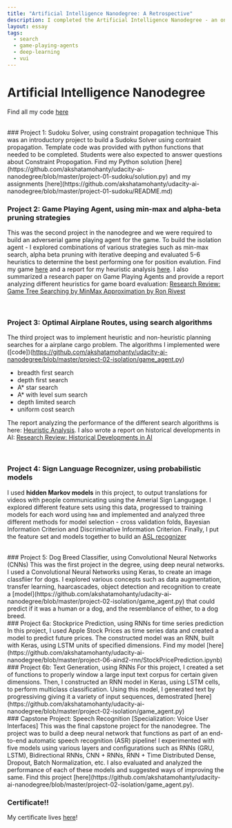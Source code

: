 ```yaml
---
title: "Artificial Intelligence Nanodegree: A Retrospective"
description: I completed the Artificial Intelligence Nanodegree - an online year-long programme covering the fundamentals of Artificial Intelligence. This is a documentation of all my projects - from search and planning, game playing agents, image recognition, NLP to my final capstone project based on voice user interfaces.
layout: essay
tags:
  - search
  - game-playing-agents
  - deep-learning
  - vui
---
```


# Artificial Intelligence Nanodegree

Find all my code [here](https://github.com/akshatamohanty/udacity-ai-nanodegree)

<br />
### Project 1: Sudoku Solver, using constraint propagation technique
This was an introductory project to build a Sudoku Solver using contraint propagation. Template code was provided with python functions that needed to be completed. Students were also expected to answer questions about Constraint Propogation. Find my Python solution [here](https://github.com/akshatamohanty/udacity-ai-nanodegree/blob/master/project-01-sudoku/solution.py) and my assignments [here](https://github.com/akshatamohanty/udacity-ai-nanodegree/blob/master/project-01-sudoku/README.md)

<br />

### Project 2: Game Playing Agent, using min-max and alpha-beta pruning strategies

This was the second project in the nanodegree and we were required to build an adverserial game playing agent for the game. To build the isolation agent - I explored combinations of various strategies such as min-max search, alpha beta pruning with iterative deeping and evaluated 5-6 heuristics to determine the best performing one for position evalution. Find my game [here](https://github.com/akshatamohanty/udacity-ai-nanodegree/blob/master/project-02-isolation/game_agent.py) and a report for my heuristic analysis [here](https://github.com/akshatamohanty/udacity-ai-nanodegree/blob/master/project-02-isolation/heuristic_analysis.pdf). I also summarized a research paper on Game Playing Agents and provide a report analyzing different heuristics for game board evaluation: [Research Review: Game Tree Searching by MinMax Approximation by Ron Rivest](https://github.com/akshatamohanty/udacity-ai-nanodegree/blob/master/project-02-isolation/research_review.pdf)

<br />

### Project 3: Optimal Airplane Routes, using search algorithms

The third project was to implement heuristic and non-heuristic planning searches for a airplane cargo problem. The algorithms I implemented were ([code])(https://github.com/akshatamohanty/udacity-ai-nanodegree/blob/master/project-02-isolation/game_agent.py)

- breadth first search
- depth first search
- A\* star search
- A\* with level sum search
- depth limited search
- uniform cost search

The report analyzing the performance of the different search algorithms is here: [Heuristic Analysis](https://github.com/akshatamohanty/udacity-ai-nanodegree/blob/master/project-02-isolation/heuristic_analysis.pdf). I also wrote a report on historical developments in AI: [Research Review: Historical Developments in AI](https://github.com/akshatamohanty/udacity-ai-nanodegree/blob/master/project-02-isolation/research_review.pdf)

<br />

### Project 4: Sign Language Recognizer, using probabilistic models

I used **hidden Markov models** in this project, to output translations for videos with people communicating using the Amerial Sign Langugage. I explored different feature sets using this data, progressed to training models for each word using `hmm` and implemented and analyzed three different methods for model selection - cross validation folds, Bayesian Information Criterion and Discriminative Information Criterion. Finally, I put the feature set and models together to build an [ASL recognizer](https://github.com/akshatamohanty/udacity-ai-nanodegree/blob/master/project-04-recognizer/asl_recognizer.ipynb)

<br />
### Project 5: Dog Breed Classifier, using Convolutional Neural Networks (CNNs)
This was the first project in the degree, using deep neural networks. I used a Convolutional Neural Networks using Keras, to create an image classfiier for dogs. I explored various concepts such as data augmentation, transfer learning, haarcascades, object detection and recognition to create a [model](https://github.com/akshatamohanty/udacity-ai-nanodegree/blob/master/project-02-isolation/game_agent.py) that  could predict if it was a human or a dog, and the resemblance of either, to a dog breed.

<br />
### Project 6a: Stockprice Prediction, using RNNs for time series prediction
In this project, I used Apple Stock Prices as time series data and created a model to predict future prices. The constructed model was an RNN, built with Keras, using LSTM units of specified dimensions. Find my model [here](https://github.com/akshatamohanty/udacity-ai-nanodegree/blob/master/project-06-aind2-rnn/StockPricePrediction.ipynb)

<br />
### Project 6b: Text Generation, using RNNs
For this project, I created a set of functions to properly window a large input text corpus for certain given dimensions. Then, I constructed an RNN model in Keras, using LSTM cells, to perform multiclass classification. Using this model, I generated text by progressiving giving it a variety of input sequences, demostrated [here](https://github.com/akshatamohanty/udacity-ai-nanodegree/blob/master/project-02-isolation/game_agent.py)

<br />
### Capstone Project: Speech Recognition [Specialization: Voice User Interfaces]
This was the final capstone project for the nanodegree. The project was to build a deep neural network that functions as part of an end-to-end automatic speech recognition (ASR) pipeline! I experimented with five models using various layers and configurations such as RNNs (GRU, LSTM), Bidirectional RNNs, CNN + RNNs, RNN + Time Distributed Dense, Dropout, Batch Normalization, etc. I also evaluated and analyzed the performance of each of these models and suggested ways of improving the same. Find this project [here](https://github.com/akshatamohanty/udacity-ai-nanodegree/blob/master/project-02-isolation/game_agent.py).

<br />

### Certificate!!

My certificate lives [here](https://confirm.udacity.com/QEJPWSRW)!
